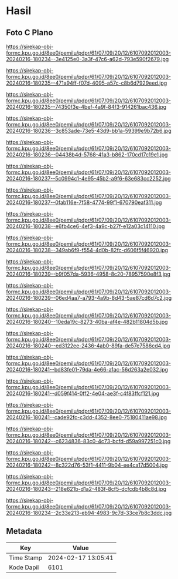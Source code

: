 # Hasil

## Foto C Plano

https://sirekap-obj-formc.kpu.go.id/8ee0/pemilu/pdpr/61/07/09/20/12/6107092012003-20240216-180234--3e4125e0-3a3f-47c6-a62d-793e590f2679.jpg

https://sirekap-obj-formc.kpu.go.id/8ee0/pemilu/pdpr/61/07/09/20/12/6107092012003-20240216-180235--471a94ff-f07d-4095-a57c-c8b6d7929eed.jpg

https://sirekap-obj-formc.kpu.go.id/8ee0/pemilu/pdpr/61/07/09/20/12/6107092012003-20240216-180235--74350f3e-4bef-4a9f-84f3-914261bac436.jpg

https://sirekap-obj-formc.kpu.go.id/8ee0/pemilu/pdpr/61/07/09/20/12/6107092012003-20240216-180236--3c853ade-73e5-43d9-bb1a-59399e9b72b6.jpg

https://sirekap-obj-formc.kpu.go.id/8ee0/pemilu/pdpr/61/07/09/20/12/6107092012003-20240216-180236--04438b4d-5768-41a3-b862-170cd17c19e1.jpg

https://sirekap-obj-formc.kpu.go.id/8ee0/pemilu/pdpr/61/07/09/20/12/6107092012003-20240216-180237--5c0994c1-4e95-45b2-a9f6-63e683cc2252.jpg

https://sirekap-obj-formc.kpu.go.id/8ee0/pemilu/pdpr/61/07/09/20/12/6107092012003-20240216-180237--0fab116e-7f58-4774-99f1-670790eaf311.jpg

https://sirekap-obj-formc.kpu.go.id/8ee0/pemilu/pdpr/61/07/09/20/12/6107092012003-20240216-180238--e6fb4ce6-4ef3-4a9c-b27f-e12a03c14110.jpg

https://sirekap-obj-formc.kpu.go.id/8ee0/pemilu/pdpr/61/07/09/20/12/6107092012003-20240216-180238--349ab6f9-f554-4d0b-82fc-d606f5f46920.jpg

https://sirekap-obj-formc.kpu.go.id/8ee0/pemilu/pdpr/61/07/09/20/12/6107092012003-20240216-180239--b9f057da-5936-4958-8c20-78957590e8f3.jpg

https://sirekap-obj-formc.kpu.go.id/8ee0/pemilu/pdpr/61/07/09/20/12/6107092012003-20240216-180239--06ed4aa7-a793-4a9b-8d43-5ae87cd6d7c2.jpg

https://sirekap-obj-formc.kpu.go.id/8ee0/pemilu/pdpr/61/07/09/20/12/6107092012003-20240216-180240--10eda19c-8273-40ba-af4e-482b11804d5b.jpg

https://sirekap-obj-formc.kpu.go.id/8ee0/pemilu/pdpr/61/07/09/20/12/6107092012003-20240216-180240--ed3122ee-2436-4ab0-89fa-de57e7586cd4.jpg

https://sirekap-obj-formc.kpu.go.id/8ee0/pemilu/pdpr/61/07/09/20/12/6107092012003-20240216-180241--bd83fe01-79da-4e66-a1ac-56d263a2e032.jpg

https://sirekap-obj-formc.kpu.go.id/8ee0/pemilu/pdpr/61/07/09/20/12/6107092012003-20240216-180241--d059f414-0ff2-4e04-ae3f-c4f83ffcf121.jpg

https://sirekap-obj-formc.kpu.go.id/8ee0/pemilu/pdpr/61/07/09/20/12/6107092012003-20240216-180241--cade92fc-c3dd-4352-8ee0-75180411ae98.jpg

https://sirekap-obj-formc.kpu.go.id/8ee0/pemilu/pdpr/61/07/09/20/12/6107092012003-20240216-180242--c6234836-83c0-4c73-bcfd-d59a997251c0.jpg

https://sirekap-obj-formc.kpu.go.id/8ee0/pemilu/pdpr/61/07/09/20/12/6107092012003-20240216-180242--8c322d76-53f1-4411-9b04-ee4ca17d5004.jpg

https://sirekap-obj-formc.kpu.go.id/8ee0/pemilu/pdpr/61/07/09/20/12/6107092012003-20240216-180243--218e621b-d1a2-483f-8cf5-dcfcdb4b8c8d.jpg

https://sirekap-obj-formc.kpu.go.id/8ee0/pemilu/pdpr/61/07/09/20/12/6107092012003-20240216-180234--2c33e213-eb94-4983-9c7d-33ce7b8c3ddc.jpg


## Metadata

| Key        | Value               |
| ---------- | ------------------- |
| Time Stamp | 2024-02-17 13:05:41 |
| Kode Dapil | 6101                |



